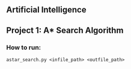 ## Artificial Intelligence
## Project 1: A* Search Algorithm
 ### How to run:
`astar_search.py <infile_path> <outfile_path>`
